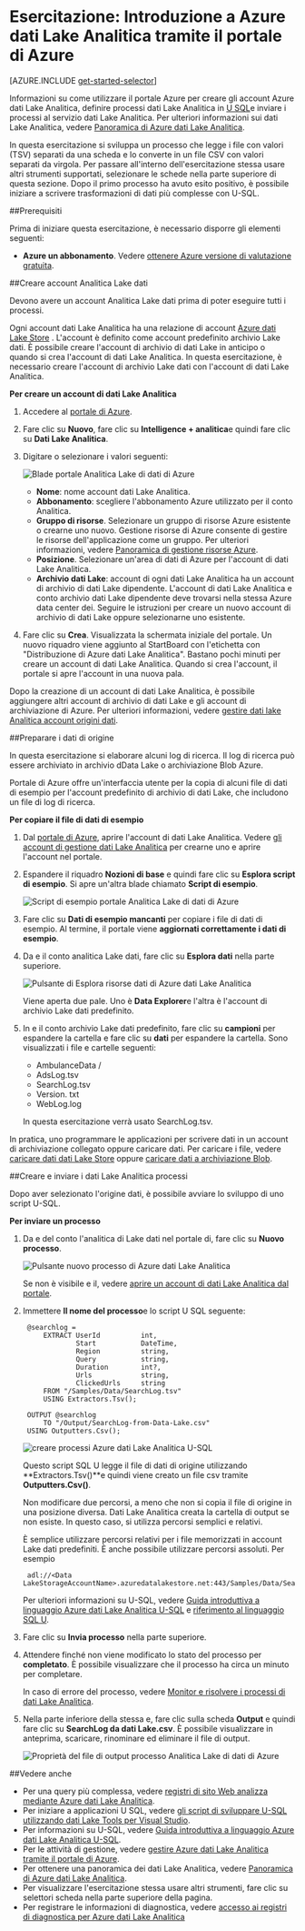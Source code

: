 <properties 
   pageTitle="Guida introduttiva di Azure dati Lake Analitica portale Azure | Azure" 
   description="Informazioni su come usare il portale di Azure per creare un account di dati Lake Analitica, creare un processo dati Lake Analitica utilizzando U SQL e inviare il processo. " 
   services="data-lake-analytics" 
   documentationCenter="" 
   authors="edmacauley" 
   manager="jhubbard" 
   editor="cgronlun"/>
 
<tags
   ms.service="data-lake-analytics"
   ms.devlang="na"
   ms.topic="hero-article"
   ms.tgt_pltfrm="na"
   ms.workload="big-data" 
   ms.date="10/06/2016"
   ms.author="edmaca"/>

# <a name="tutorial-get-started-with-azure-data-lake-analytics-using-azure-portal"></a>Esercitazione: Introduzione a Azure dati Lake Analitica tramite il portale di Azure

[AZURE.INCLUDE [get-started-selector](../../includes/data-lake-analytics-selector-get-started.md)]

Informazioni su come utilizzare il portale Azure per creare gli account Azure dati Lake Analitica, definire processi dati Lake Analitica in [U SQL](data-lake-analytics-u-sql-get-started.md)e inviare i processi al servizio dati Lake Analitica. Per ulteriori informazioni sui dati Lake Analitica, vedere [Panoramica di Azure dati Lake Analitica](data-lake-analytics-overview.md).

In questa esercitazione si sviluppa un processo che legge i file con valori (TSV) separati da una scheda e lo converte in un file CSV con valori separati da virgola. Per passare all'interno dell'esercitazione stessa usare altri strumenti supportati, selezionare le schede nella parte superiore di questa sezione. Dopo il primo processo ha avuto esito positivo, è possibile iniziare a scrivere trasformazioni di dati più complesse con U-SQL.

##<a name="prerequisites"></a>Prerequisiti

Prima di iniziare questa esercitazione, è necessario disporre gli elementi seguenti:

- **Azure un abbonamento**. Vedere [ottenere Azure versione di valutazione gratuita](https://azure.microsoft.com/pricing/free-trial/).

##<a name="create-data-lake-analytics-account"></a>Creare account Analitica Lake dati

Devono avere un account Analitica Lake dati prima di poter eseguire tutti i processi.

Ogni account dati Lake Analitica ha una relazione di account [Azure dati Lake Store]() .  L'account è definito come account predefinito archivio Lake dati.  È possibile creare l'account di archivio di dati Lake in anticipo o quando si crea l'account di dati Lake Analitica. In questa esercitazione, è necessario creare l'account di archivio Lake dati con l'account di dati Lake Analitica.

**Per creare un account di dati Lake Analitica**

1. Accedere al [portale di Azure](https://portal.azure.com).
2. Fare clic su **Nuovo**, fare clic su **Intelligence + analitica**e quindi fare clic su **Dati Lake Analitica**.
3. Digitare o selezionare i valori seguenti:

    ![Blade portale Analitica Lake di dati di Azure](./media/data-lake-analytics-get-started-portal/data-lake-analytics-portal-create-adla.png)

    - **Nome**: nome account dati Lake Analitica.
    - **Abbonamento**: scegliere l'abbonamento Azure utilizzato per il conto Analitica.
    - **Gruppo di risorse**. Selezionare un gruppo di risorse Azure esistente o crearne uno nuovo. Gestione risorse di Azure consente di gestire le risorse dell'applicazione come un gruppo. Per ulteriori informazioni, vedere [Panoramica di gestione risorse Azure](resource-group-overview.md). 
    - **Posizione**. Selezionare un'area di dati di Azure per l'account di dati Lake Analitica. 
    - **Archivio dati Lake**: account di ogni dati Lake Analitica ha un account di archivio di dati Lake dipendente. L'account di dati Lake Analitica e conto archivio dati Lake dipendente deve trovarsi nella stessa Azure data center dei. Seguire le istruzioni per creare un nuovo account di archivio di dati Lake oppure selezionarne uno esistente.

8. Fare clic su **Crea**. Visualizzata la schermata iniziale del portale. Un nuovo riquadro viene aggiunto al StartBoard con l'etichetta con "Distribuzione di Azure dati Lake Analitica". Bastano pochi minuti per creare un account di dati Lake Analitica. Quando si crea l'account, il portale si apre l'account in una nuova pala.

Dopo la creazione di un account di dati Lake Analitica, è possibile aggiungere altri account di archivio di dati Lake e gli account di archiviazione di Azure. Per ulteriori informazioni, vedere [gestire dati lake Analitica account origini dati](data-lake-analytics-manage-use-portal.md#manage-account-data-sources).

##<a name="prepare-source-data"></a>Preparare i dati di origine

In questa esercitazione si elaborare alcuni log di ricerca.  Il log di ricerca può essere archiviato in archivio dData Lake o archiviazione Blob Azure. 

Portale di Azure offre un'interfaccia utente per la copia di alcuni file di dati di esempio per l'account predefinito di archivio di dati Lake, che includono un file di log di ricerca.

**Per copiare il file di dati di esempio**

1. Dal [portale di Azure](https://portal.azure.com), aprire l'account di dati Lake Analitica.  Vedere [gli account di gestione dati Lake Analitica](data-lake-analytics-get-started-portal.md#manage-accounts) per crearne uno e aprire l'account nel portale.
3. Espandere il riquadro **Nozioni di base** e quindi fare clic su **Esplora script di esempio**. Si apre un'altra blade chiamato **Script di esempio**.

    ![Script di esempio portale Analitica Lake di dati di Azure](./media/data-lake-analytics-get-started-portal/data-lake-analytics-portal-sample-scripts.png)

4. Fare clic su **Dati di esempio mancanti** per copiare i file di dati di esempio. Al termine, il portale viene **aggiornati correttamente i dati di esempio**.
7. Da e il conto analitica Lake dati, fare clic su **Esplora dati** nella parte superiore. 

    ![Pulsante di Esplora risorse dati di Azure dati Lake Analitica](./media/data-lake-analytics-get-started-portal/data-lake-analytics-data-explorer-button.png)

    Viene aperta due pale. Uno è **Data Explorer**e l'altra è l'account di archivio Lake dati predefinito.
8. In e il conto archivio Lake dati predefinito, fare clic su **campioni** per espandere la cartella e fare clic su **dati** per espandere la cartella. Sono visualizzati i file e cartelle seguenti:

    - AmbulanceData /
    - AdsLog.tsv
    - SearchLog.tsv
    - Version. txt
    - WebLog.log
    
    In questa esercitazione verrà usato SearchLog.tsv.

In pratica, uno programmare le applicazioni per scrivere dati in un account di archiviazione collegato oppure caricare dati. Per caricare i file, vedere [caricare dati dati Lake Store](data-lake-analytics-manage-use-portal.md#upload-data-to-adls) oppure [caricare dati a archiviazione Blob](data-lake-analytics-manage-use-portal.md#upload-data-to-wasb).

##<a name="create-and-submit-data-lake-analytics-jobs"></a>Creare e inviare i dati Lake Analitica processi

Dopo aver selezionato l'origine dati, è possibile avviare lo sviluppo di uno script U-SQL.  

**Per inviare un processo**

1. Da e del conto l'analitica di Lake dati nel portale di, fare clic su **Nuovo processo**. 

    ![Pulsante nuovo processo di Azure dati Lake Analitica](./media/data-lake-analytics-get-started-portal/data-lake-analytics-new-job-button.png)

    Se non è visibile e il, vedere [aprire un account di dati Lake Analitica dal portale](data-lake-analytics-manage-use-portal.md#access-adla-account).
2. Immettere **Il nome del processo**e lo script U SQL seguente:

        @searchlog =
            EXTRACT UserId          int,
                    Start           DateTime,
                    Region          string,
                    Query           string,
                    Duration        int?,
                    Urls            string,
                    ClickedUrls     string
            FROM "/Samples/Data/SearchLog.tsv"
            USING Extractors.Tsv();
        
        OUTPUT @searchlog   
            TO "/Output/SearchLog-from-Data-Lake.csv"
        USING Outputters.Csv();

    ![creare processi Azure dati Lake Analitica U-SQL](./media/data-lake-analytics-get-started-portal/data-lake-analytics-new-job.png)

    Questo script SQL U legge il file di dati di origine utilizzando **Extractors.Tsv()**e quindi viene creato un file csv tramite **Outputters.Csv()**. 
    
    Non modificare due percorsi, a meno che non si copia il file di origine in una posizione diversa.  Dati Lake Analitica creata la cartella di output se non esiste.  In questo caso, si utilizza percorsi semplici e relativi.  
    
    È semplice utilizzare percorsi relativi per i file memorizzati in account Lake dati predefiniti. È anche possibile utilizzare percorsi assoluti.  Per esempio 
    
        adl://<Data LakeStorageAccountName>.azuredatalakestore.net:443/Samples/Data/SearchLog.tsv
      

    Per ulteriori informazioni su U-SQL, vedere [Guida introduttiva a linguaggio Azure dati Lake Analitica U-SQL](data-lake-analytics-u-sql-get-started.md) e [riferimento al linguaggio SQL U](http://go.microsoft.com/fwlink/?LinkId=691348).
     
3. Fare clic su **Invia processo** nella parte superiore.   
4. Attendere finché non viene modificato lo stato del processo per **completato**. È possibile visualizzare che il processo ha circa un minuto per completare.
    
    In caso di errore del processo, vedere [Monitor e risolvere i processi di dati Lake Analitica](data-lake-analytics-monitor-and-troubleshoot-jobs-tutorial.md).

5. Nella parte inferiore della stessa e, fare clic sulla scheda **Output** e quindi fare clic su **SearchLog da dati Lake.csv**. È possibile visualizzare in anteprima, scaricare, rinominare ed eliminare il file di output.

    ![Proprietà del file di output processo Analitica Lake di dati di Azure](./media/data-lake-analytics-get-started-portal/data-lake-analytics-output-file-properties.png)


##<a name="see-also"></a>Vedere anche

- Per una query più complessa, vedere [registri di sito Web analizza mediante Azure dati Lake Analitica](data-lake-analytics-analyze-weblogs.md).
- Per iniziare a applicazioni U SQL, vedere [gli script di sviluppare U-SQL utilizzando dati Lake Tools per Visual Studio](data-lake-analytics-data-lake-tools-get-started.md).
- Per informazioni su U-SQL, vedere [Guida introduttiva a linguaggio Azure dati Lake Analitica U-SQL](data-lake-analytics-u-sql-get-started.md).
- Per le attività di gestione, vedere [gestire Azure dati Lake Analitica tramite il portale di Azure](data-lake-analytics-manage-use-portal.md).
- Per ottenere una panoramica dei dati Lake Analitica, vedere [Panoramica di Azure dati Lake Analitica](data-lake-analytics-overview.md).
- Per visualizzare l'esercitazione stessa usare altri strumenti, fare clic su selettori scheda nella parte superiore della pagina.
- Per registrare le informazioni di diagnostica, vedere [accesso ai registri di diagnostica per Azure dati Lake Analitica](data-lake-analytics-diagnostic-logs.md)
